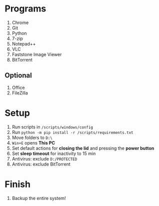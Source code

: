 # Programs
1. Chrome
1. Git
1. Python
1. 7-zip
1. Notepad++
1. VLC
1. Faststone Image Viewer
1. BitTorrent

## Optional
1. Office
1. FileZilla

# Setup
1. Run scripts in `/scripts/windows/config`
1. Run `python -m pip install -r /scripts/requirements.txt`
1. Move folders to `D:\`
1. `Win+E` opens **This PC**
1. Set default actions for **closing the lid** and pressing the **power button**
1. Set **sleep timeout** for inactivity to 15 min
1. Antivirus: exclude `D:/PROTECTED`
1. Antivirus: exclude BitTorrent

# Finish
1. Backup the entire system!
